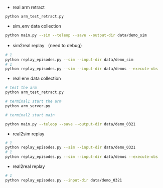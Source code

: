 - real arm retract

```bash
python arm_test_retract.py
```

- sim_env data collection

```bash
python main.py --sim --teleop --save --output-dir data/demo_sim
```

- sim2real replay （need to debug）

```bash
# 1
python replay_episodes.py --sim --input-dir data/demo_sim
# 1
python replay_episodes.py --sim --input-dir data/demos --execute-obs

```


- real env data collection
  
```bash
# test the arm
python arm_test_retract.py

# terminal1 start the arm
python arm_server.py

# terminal2 start main

python main.py --teleop --save --output-dir data/demo_0321
```


- real2sim replay

```bash
# 1
python replay_episodes.py --sim --input-dir data/demo_0321 
# 1
python replay_episodes.py --sim --input-dir data/demos --execute-obs

```

- real2real replay


```bash
# 1
python replay_episodes.py --input-dir data/demo_0321

```